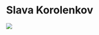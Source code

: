 # Slava Korolenkov

<img src="https://64.media.tumblr.com/76932b1516bdab36aae0eb2fc86813cd/e657c87d44f08274-51/s1280x1920/630cecccded3a57000c4f1d16c6959d041408ba9.jpg">

